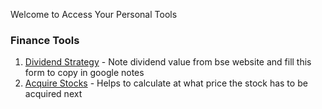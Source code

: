 Welcome to Access Your Personal Tools

### Finance Tools

1. [Dividend Strategy](https://www.google.com) - Note dividend value from bse website and fill this form to copy in google notes
2. [Acquire Stocks](https://www.google.com) - Helps to calculate at what price the stock has to be acquired next


